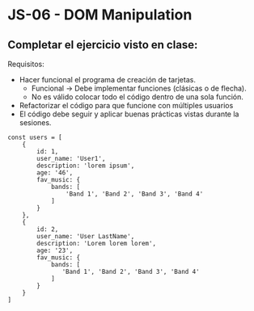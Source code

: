 # JS-06 - DOM Manipulation

## Completar el ejercicio visto en clase:

Requisitos:

- Hacer funcional el programa de creación de tarjetas.
   - Funcional -> Debe implementar funciones (clásicas o de flecha).
   - No es válido colocar todo el código dentro de una sola función.
- Refactorizar el código para que funcione con múltiples usuarios
- El código debe seguir y aplicar buenas prácticas vistas durante la sesiones.

```
const users = [
    {
        id: 1,
        user_name: 'User1',
        description: 'lorem ipsum',
        age: '46',
        fav_music: {
            bands: [
                'Band 1', 'Band 2', 'Band 3', 'Band 4'
            ]
        }
    },
    {
        id: 2,
        user_name: 'User LastName',
        description: 'Lorem lorem lorem',
        age: '23',
        fav_music: {
            bands: [
               'Band 1', 'Band 2', 'Band 3', 'Band 4'
            ]
        }
    }
]
```